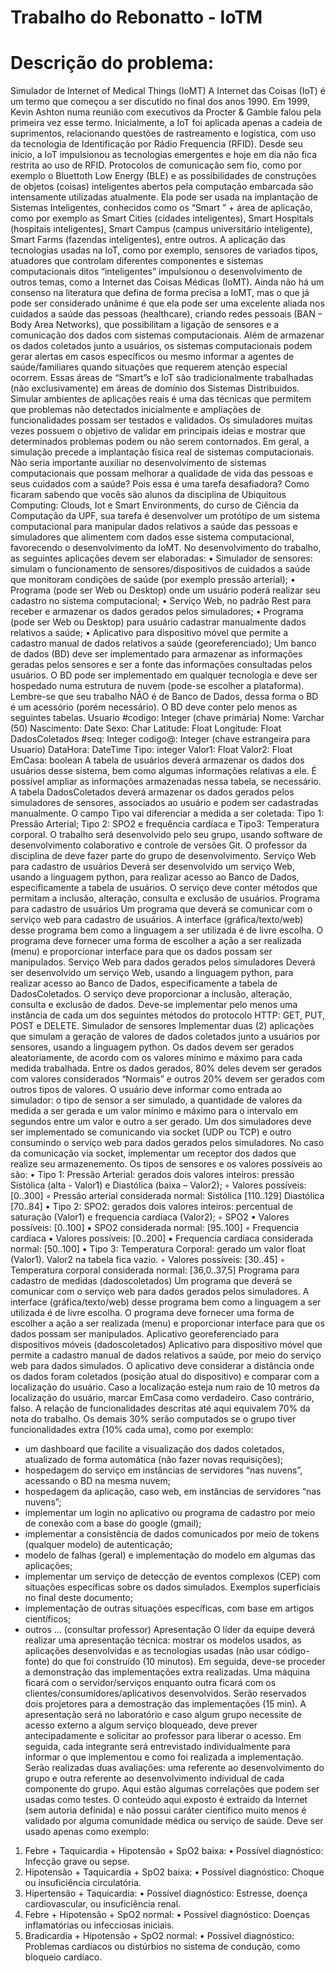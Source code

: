 # Trabalho do Rebonatto - IoTM

# Descrição do problema:
Simulador de Internet of Medical Things (IoMT)
A Internet das Coisas (IoT) é um termo que começou a ser discutido no final dos anos 1990. Em
1999, Kevin Ashton numa reunião com executivos da Procter & Gamble falou pela primeira vez esse
termo. Inicialmente, a IoT foi aplicada apenas a cadeia de suprimentos, relacionando questões de
rastreamento e logística, com uso da tecnologia de Identificação por Rádio Frequencia (RFID).
Desde seu inicio, a IoT impulsionou as tecnologias emergentes e hoje em dia não fica restrita ao
uso de RFID. Protocolos de comunicação sem fio, como por exemplo o Bluettoth Low Energy (BLE) e
as possibilidades de construções de objetos (coisas) inteligentes abertos pela computação embarcada
são intensamente utilizadas atualmente. Ela pode ser usada na implantação de Sistemas Inteligentes,
conhecidos como os “Smart ” + área de aplicação, como por exemplo as Smart Cities (cidades
inteligentes), Smart Hospitals (hospitais inteligentes), Smart Campus (campus universitário
inteligente), Smart Farms (fazendas inteligentes), entre outros. A aplicação das tecnologias usadas na
IoT, como por exemplo, sensores de variados tipos, atuadores que controlam diferentes componentes e
sistemas computacionais ditos “inteligentes” impulsionou o desenvolvimento de outros temas, como a
Internet das Coisas Médicas (IoMT).
Ainda não há um consenso na literatura que defina de forma precisa a IoMT, mas o que já pode
ser considerado unânime é que ela pode ser uma excelente aliada nos cuidados a saúde das pessoas
(healthcare), criando redes pessoais (BAN – Body Area Networks), que possibilitam a ligação de
sensores e a comunicação dos dados com sistemas computacionais. Além de armazenar os dados
coletados junto a usuários, os sistemas computacionais podem gerar alertas em casos específicos ou
mesmo informar a agentes de saúde/familiares quando situações que requerem atenção especial
ocorrem. Essas áreas de “Smart”s e IoT são tradicionalmente trabalhadas (não exclusivamente) em
áreas de domínio dos Sistemas Distribuídos.
Simular ambientes de aplicações reais é uma das técnicas que permitem que problemas não
detectados inicialmente e ampliações de funcionalidades possam ser testados e validados. Os
simuladores muitas vezes possuem o objetivo de validar em principais ideias e mostrar que
determinados problemas podem ou não serem contornados. Em geral, a simulação precede a
implantação física real de sistemas computacionais.
Não seria importante auxiliar no desenvolvimento de sistemas computacionais que possam
melhorar a qualidade de vida das pessoas e seus cuidados com a saúde? Pois essa é uma tarefa
desafiadora? Como ficaram sabendo que vocês são alunos da disciplina de Ubiquitous Computing:
Clouds, Iot e Smart Environments, do curso de Ciência da Computação da UPF, sua tarefa é
desenvolver um protótipo de um sistema computacional para manipular dados relativos a saúde das
pessoas e simuladores que alimentem com dados esse sistema computacional, favorecendo o
desenvolvimento da IoMT.
No desenvolvimento do trabalho, as seguintes aplicações devem ser elaboradas:
• Simulador de sensores: simulam o funcionamento de sensores/dispositivos de cuidados a saúde
que monitoram condições de saúde (por exemplo pressão arterial);
• Programa (pode ser Web ou Desktop) onde um usuário poderá realizar seu cadastro no sistema
computacional;
• Serviço Web, no padrão Rest para receber e armazenar os dados gerados pelos simuladores;
• Programa (pode ser Web ou Desktop) para usuário cadastrar manualmente dados relativos a
saúde;
• Aplicativo para dispositivo móvel que permite a cadastro manual de dados relativos a saúde
(georeferenciado);
Um banco de dados (BD) deve ser implementado para armazenar as informações geradas pelos
sensores e ser a fonte das informações consultadas pelos usuários. O BD pode ser implementado em
qualquer tecnologia e deve ser hospedado numa estrutura de nuvem (pode-se escolher a plataforma).
Lembre-se que seu trabalho NÃO é de Banco de Dados, dessa forma o BD é um acessório (porém
necessário). O BD deve conter pelo menos as seguintes tabelas.
Usuario
#codigo: Integer (chave primária)
Nome: Varchar (50)
Nascimento: Date
Sexo: Char
Latitude: Float
Longitude: Float
DadosColetados
#seq: Integer
codigo@: Integer (chave estrangeira para Usuario)
DataHora: DateTime
Tipo: integer
Valor1: Float
Valor2: Float
EmCasa: boolean
A tabela de usuários deverá armazenar os dados dos usuários desse sistema, bem como algumas
informações relativas a ele. É possível ampliar as informações armazenadas nessa tabela, se necessário.
A tabela DadosColetados deverá armazenar os dados gerados pelos simuladores de sensores,
associados ao usuário e podem ser cadastradas manualmente. O campo Tipo vai diferenciar a medida a
ser coletada: Tipo 1: Pressão Arterial; Tipo 2: SPO2 e frequência cardíaca e Tipo3: Temperatura
corporal.
O trabalho será desenvolvido pelo seu grupo, usando software de desenvolvimento colaborativo
e controle de versões Git. O professor da disciplina de deve fazer parte do grupo de desenvolvimento.
Serviço Web para cadastro de usuários
Deverá ser desenvolvido um serviço Web, usando a linguagem python, para realizar acesso ao
Banco de Dados, especificamente a tabela de usuários. O serviço deve conter métodos que permitam a
inclusão, alteração, consulta e exclusão de usuários.
Programa para cadastro de usuários
Um programa que deverá se comunicar com o serviço web para cadastro de usuários. A
interface (gráfica/texto/web) desse programa bem como a linguagem a ser utilizada é de livre escolha.
O programa deve fornecer uma forma de escolher a ação a ser realizada (menu) e proporcionar
interface para que os dados possam ser manipulados.
Serviço Web para dados gerados pelos simuladores
Deverá ser desenvolvido um serviço Web, usando a linguagem python, para realizar acesso ao
Banco de Dados, especificamente a tabela de DadosColetados. O serviço deve proporcionar a inclusão,
alteração, consulta e exclusão de dados. Deve-se implementar pelo menos uma instância de cada um
dos seguintes métodos do protocolo HTTP: GET, PUT, POST e DELETE.
Simulador de sensores
Implementar duas (2) aplicações que simulam a geração de valores de dados coletados junto a
usuários por sensores, usando a linguagem python. Os dados devem ser gerados aleatoriamente, de
acordo com os valores mínimo e máximo para cada medida trabalhada. Entre os dados gerados, 80%
deles devem ser gerados com valores considerados “Normais” e outros 20% devem ser gerados com
outros tipos de valores. O usuário deve informar como entrada ao simulador: o tipo de sensor a ser
simulado, a quantidade de valores da medida a ser gerada e um valor mínimo e máximo para o
intervalo em segundos entre um valor e outro a ser gerado. Um dos simuladores deve ser implementado
se comunicando via socket (UDP ou TCP) e outro consumindo o serviço web para dados gerados pelos
simuladores. No caso da comunicação via socket, implementar um receptor dos dados que realize seu
armazenemento. Os tipos de sensores e os valores possíveis ao são:
• Tipo 1: Pressão Arterial: gerados dois valores inteiros: pressão Sistólica (alta - Valor1) e
Diastólica (baixa – Valor2);
◦ Valores possíveis: [0..300]
◦ Pressão arterial considerada normal: Sistólica [110..129] Diastólica [70..84]
• Tipo 2: SPO2: gerados dois valores inteiros: percentual de saturação (Valor1) e frequencia
cardíaca (Valor2);
◦ SPO2
▪ Valores possíveis: [0..100]
▪ SPO2 considerada normal: [95..100]
◦ Frequencia cardíaca
▪ Valores possíveis: [0..200]
▪ Frequencia cardíaca considerada normal: [50..100]
• Tipo 3: Temperatura Corporal: gerado um valor float (Valor1). Valor2 na tabela fica vazio.
◦ Valores possíveis: [30..45]
◦ Temperatura corporal considerada normal: [36,0..37,5]
Programa para cadastro de medidas (dadoscoletados)
Um programa que deverá se comunicar com o serviço web para dados gerados pelos
simuladores. A interface (gráfica/texto/web) desse programa bem como a linguagem a ser utilizada é de
livre escolha. O programa deve fornecer uma forma de escolher a ação a ser realizada (menu) e
proporcionar interface para que os dados possam ser manipulados.
Aplicativo georeferenciado para dispositivos móveis (dadoscoletados)
Aplicativo para dispositivo móvel que permite a cadastro manual de dados relativos a saúde, por
meio do serviço web para dados simulados. O aplicativo deve considerar a distância onde os dados
foram coletados (posição atual do dispositivo) e comparar com a localização do usuário. Caso a
localização esteja num raio de 10 metros da localização do usuário, marcar EmCasa como verdadeiro.
Caso contrário, falso.
A relação de funcionalidades descritas até aqui equivalem 70% da nota do trabalho. Os demais
30% serão computados se o grupo tiver funcionalidades extra (10% cada uma), como por exemplo:
- um dashboard que facilite a visualização dos dados coletados, atualizado de forma automática (não
fazer novas requisições);
- hospedagem do serviço em instâncias de servidores “nas nuvens”, acessando o BD na mesma nuvem;
- hospedagem da aplicação, caso web, em instâncias de servidores “nas nuvens”;
- implementar um login no aplicativo ou programa de cadastro por meio de conexão com a base do
google (gmail);
- implementar a consistência de dados comunicados por meio de tokens (qualquer modelo) de
autenticação;
- modelo de falhas (geral) e implementação do modelo em algumas das aplicações;
- implementar um serviço de detecção de eventos complexos (CEP) com situações específicas sobre os
dados simulados. Exemplos superficiais no final deste documento;
- implementação de outras situações específicas, com base em artigos científicos;
- outros … (consultar professor)
Apresentação
O líder da equipe deverá realizar uma apresentação técnica: mostrar os modelos usados, as
aplicações desenvolvidas e as tecnologias usadas (não usar código-fonte) do que foi construído (10
minutos). Em seguida, deve-se proceder a demonstração das implementações extra realizadas. Uma
máquina ficará com o servidor/serviços enquanto outra ficará com os clientes/consumidores/aplicativos
desenvolvidos. Serão reservados dois projetores para a demostração das implementações (15 min). A
apresentação será no laboratório e caso algum grupo necessite de acesso externo a algum serviço
bloqueado, deve prever antecipadamente e solicitar ao professor para liberar o acesso. Em seguida,
cada integrante será entrevistado individualmente para informar o que implementou e como foi
realizada a implementação.
Serão realizadas duas avaliações: uma referente ao desenvolvimento do grupo e outra referente
ao desenvolvimento individual de cada componente do grupo.
Aqui estão algumas correlações que podem ser usadas como testes. O conteúdo aqui exposto é extraído
da Internet (sem autoria definida) e não possui caráter científico muito menos é validado por alguma
comunidade médica ou serviço de saúde. Deve ser usado apenas como exemplo:
1. Febre + Taquicardia + Hipotensão + SpO2 baixa:
• Possível diagnóstico: Infecção grave ou sepse.
2. Hipotensão + Taquicardia + SpO2 baixa:
• Possível diagnóstico: Choque ou insuficiência circulatória.
3. Hipertensão + Taquicardia:
• Possível diagnóstico: Estresse, doença cardiovascular, ou insuficiência renal.
4. Febre + Hipotensão + SpO2 normal:
• Possível diagnóstico: Doenças inflamatórias ou infecciosas iniciais.
5. Bradicardia + Hipotensão + SpO2 normal:
• Possível diagnóstico: Problemas cardíacos ou distúrbios no sistema de condução, como
bloqueio cardíaco.
